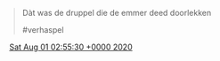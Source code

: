 > Dàt was de druppel die de emmer deed doorlekken  
>   
> \#verhaspel

<img src="../../media/tweet.ico" width="12" /> [Sat Aug 01 02:55:30 +0000 2020](https://twitter.com/DromerDenker/status/1289394294558568451)
